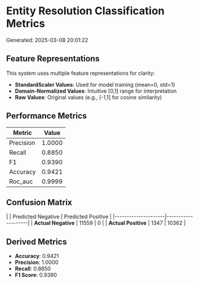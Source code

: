 # Entity Resolution Classification Metrics

Generated: 2025-03-08 20:01:22

## Feature Representations

This system uses multiple feature representations for clarity:

- **StandardScaler Values**: Used for model training (mean=0, std=1)
- **Domain-Normalized Values**: Intuitive [0,1] range for interpretation
- **Raw Values**: Original values (e.g., [-1,1] for cosine similarity)

## Performance Metrics

| Metric | Value |
|--------|-------|
| Precision | 1.0000 |
| Recall | 0.8850 |
| F1 | 0.9390 |
| Accuracy | 0.9421 |
| Roc_auc | 0.9999 |

## Confusion Matrix

| | Predicted Negative | Predicted Positive |
|---------------------|--------------------|
| **Actual Negative** | 11559 | 0 |
| **Actual Positive** | 1347 | 10362 |

## Derived Metrics

- **Accuracy**: 0.9421
- **Precision**: 1.0000
- **Recall**: 0.8850
- **F1 Score**: 0.9390
